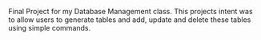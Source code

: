 Final Project for my Database Management class. This projects intent was to allow users to generate tables and add, update and delete these tables using simple commands.


